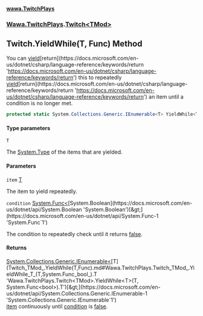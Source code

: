 #### [wawa.TwitchPlays](index.md 'index')
### [Wawa.TwitchPlays](Wawa.TwitchPlays.md 'Wawa.TwitchPlays').[Twitch&lt;TMod&gt;](Twitch_TMod_.md 'Wawa.TwitchPlays.Twitch<TMod>')

## Twitch<TMod>.YieldWhile<T>(T, Func<bool>) Method

You can [yield](https://docs.microsoft.com/en-us/dotnet/csharp/language-reference/keywords/yield 'https://docs.microsoft.com/en-us/dotnet/csharp/language-reference/keywords/yield')[return](https://docs.microsoft.com/en-us/dotnet/csharp/language-reference/keywords/return 'https://docs.microsoft.com/en-us/dotnet/csharp/language-reference/keywords/return') this to repeatedly  
[yield](https://docs.microsoft.com/en-us/dotnet/csharp/language-reference/keywords/yield 'https://docs.microsoft.com/en-us/dotnet/csharp/language-reference/keywords/yield')[return](https://docs.microsoft.com/en-us/dotnet/csharp/language-reference/keywords/return 'https://docs.microsoft.com/en-us/dotnet/csharp/language-reference/keywords/return') an item until a condition is no longer met.

```csharp
protected static System.Collections.Generic.IEnumerable<T> YieldWhile<T>(T item, System.Func<bool> condition);
```
#### Type parameters

<a name='Wawa.TwitchPlays.Twitch_TMod_.YieldWhile_T_(T,System.Func_bool_).T'></a>

`T`

The [System.Type](https://docs.microsoft.com/en-us/dotnet/api/System.Type 'System.Type') of the items that are yielded.
#### Parameters

<a name='Wawa.TwitchPlays.Twitch_TMod_.YieldWhile_T_(T,System.Func_bool_).item'></a>

`item` [T](Twitch_TMod_.YieldWhile(T,Func).md#Wawa.TwitchPlays.Twitch_TMod_.YieldWhile_T_(T,System.Func_bool_).T 'Wawa.TwitchPlays.Twitch<TMod>.YieldWhile<T>(T, System.Func<bool>).T')

The item to yield repeatedly.

<a name='Wawa.TwitchPlays.Twitch_TMod_.YieldWhile_T_(T,System.Func_bool_).condition'></a>

`condition` [System.Func&lt;](https://docs.microsoft.com/en-us/dotnet/api/System.Func-1 'System.Func`1')[System.Boolean](https://docs.microsoft.com/en-us/dotnet/api/System.Boolean 'System.Boolean')[&gt;](https://docs.microsoft.com/en-us/dotnet/api/System.Func-1 'System.Func`1')

The condition to repeatedly check until it returns [false](https://docs.microsoft.com/en-us/dotnet/csharp/language-reference/builtin-types/bool 'https://docs.microsoft.com/en-us/dotnet/csharp/language-reference/builtin-types/bool').

#### Returns
[System.Collections.Generic.IEnumerable&lt;](https://docs.microsoft.com/en-us/dotnet/api/System.Collections.Generic.IEnumerable-1 'System.Collections.Generic.IEnumerable`1')[T](Twitch_TMod_.YieldWhile(T,Func).md#Wawa.TwitchPlays.Twitch_TMod_.YieldWhile_T_(T,System.Func_bool_).T 'Wawa.TwitchPlays.Twitch<TMod>.YieldWhile<T>(T, System.Func<bool>).T')[&gt;](https://docs.microsoft.com/en-us/dotnet/api/System.Collections.Generic.IEnumerable-1 'System.Collections.Generic.IEnumerable`1')  
[item](Twitch_TMod_.YieldWhile(T,Func).md#Wawa.TwitchPlays.Twitch_TMod_.YieldWhile_T_(T,System.Func_bool_).item 'Wawa.TwitchPlays.Twitch<TMod>.YieldWhile<T>(T, System.Func<bool>).item') continuously until [condition](Twitch_TMod_.YieldWhile(T,Func).md#Wawa.TwitchPlays.Twitch_TMod_.YieldWhile_T_(T,System.Func_bool_).condition 'Wawa.TwitchPlays.Twitch<TMod>.YieldWhile<T>(T, System.Func<bool>).condition') is [false](https://docs.microsoft.com/en-us/dotnet/csharp/language-reference/builtin-types/bool 'https://docs.microsoft.com/en-us/dotnet/csharp/language-reference/builtin-types/bool').
